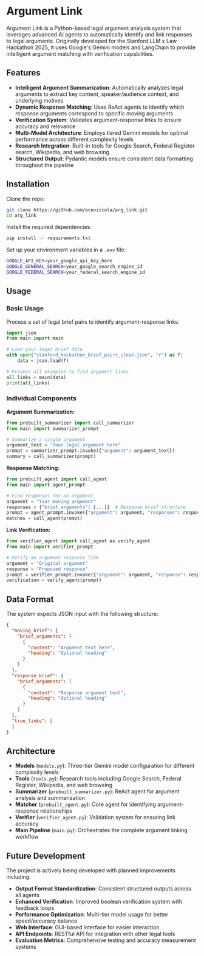 # Argument Link

Argument Link is a Python-based legal argument analysis system that leverages advanced AI agents to automatically identify and link responses to legal arguments. Originally developed for the Stanford LLM x Law Hackathon 2025, it uses Google's Gemini models and LangChain to provide intelligent argument matching with verification capabilities.

## Features

- **Intelligent Argument Summarization**: Automatically analyzes legal arguments to extract key content, speaker/audience context, and underlying motives
- **Dynamic Response Matching**: Uses ReAct agents to identify which response arguments correspond to specific moving arguments
- **Verification System**: Validates argument-response links to ensure accuracy and relevance
- **Multi-Model Architecture**: Employs tiered Gemini models for optimal performance across different complexity levels
- **Research Integration**: Built-in tools for Google Search, Federal Register search, Wikipedia, and web browsing
- **Structured Output**: Pydantic models ensure consistent data formatting throughout the pipeline

## Installation

Clone the repo:
```bash
git clone https://github.com/aceniccola/arg_link.git
cd arg_link
```

Install the required dependencies:

```bash
pip install -r requirements.txt
```

Set up your environment variables in a `.env` file:

```bash
GOOGLE_API_KEY=your_google_api_key_here
GOOGLE_GENERAL_SEARCH=your_google_search_engine_id
GOOGLE_FEDERAL_SEARCH=your_federal_search_engine_id
```

## Usage

### Basic Usage

Process a set of legal brief pairs to identify argument-response links:

```python
import json
from main import main

# Load your legal brief data
with open("stanford_hackathon_brief_pairs_clean.json", "r") as f:
    data = json.load(f)

# Process all examples to find argument links
all_links = main(data)
print(all_links)
```

### Individual Components

**Argument Summarization:**
```python
from prebuilt_summarizer import call_summarizer
from main import summarizer_prompt

# Summarize a single argument
argument_text = "Your legal argument here"
prompt = summarizer_prompt.invoke({"argument": argument_text})
summary = call_summarizer(prompt)
```

**Response Matching:**
```python
from prebuilt_agent import call_agent
from main import agent_prompt

# Find responses for an argument
argument = "Your moving argument"
responses = {"brief_arguments": [...]}  # Response brief structure
prompt = agent_prompt.invoke({"argument": argument, "responses": responses})
matches = call_agent(prompt)
```

**Link Verification:**
```python
from verifier_agent import call_agent as verify_agent
from main import verifier_prompt

# Verify an argument-response link
argument = "Original argument"
response = "Proposed response"
prompt = verifier_prompt.invoke({"argument": argument, "response": response})
verification = verify_agent(prompt)
```

## Data Format

The system expects JSON input with the following structure:

```json
{
  "moving_brief": {
    "brief_arguments": [
      {
        "content": "Argument text here",
        "heading": "Optional heading"
      }
    ]
  },
  "response_brief": {
    "brief_arguments": [
      {
        "content": "Response argument text",
        "heading": "Optional heading"
      }
    ]
  },
  "true_links": [
  ]
}
```

## Architecture

- **Models** (`models.py`): Three-tier Gemini model configuration for different complexity levels
- **Tools** (`tools.py`): Research tools including Google Search, Federal Register, Wikipedia, and web browsing
- **Summarizer** (`prebuilt_summarizer.py`): ReAct agent for argument analysis and summarization
- **Matcher** (`prebuilt_agent.py`): Core agent for identifying argument-response relationships
- **Verifier** (`verifier_agent.py`): Validation system for ensuring link accuracy
- **Main Pipeline** (`main.py`): Orchestrates the complete argument linking workflow

## Future Development

The project is actively being developed with planned improvements including:

- **Output Format Standardization**: Consistent structured outputs across all agents
- **Enhanced Verification**: Improved boolean verification system with feedback loops
- **Performance Optimization**: Multi-tier model usage for better speed/accuracy balance
- **Web Interface**: GUI-based interface for easier interaction
- **API Endpoints**: RESTful API for integration with other legal tools
- **Evaluation Metrics**: Comprehensive testing and accuracy measurement systems
